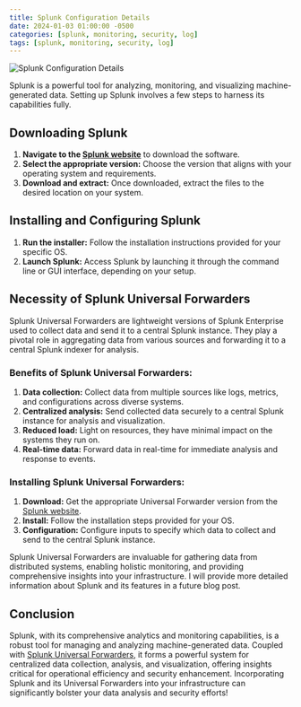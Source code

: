 ```yaml
---
title: Splunk Configuration Details
date: 2024-01-03 01:00:00 -0500
categories: [splunk, monitoring, security, log]
tags: [splunk, monitoring, security, log]
---
```


![Splunk Configuration Details](/assets/img/posts/2024/splunk_configuration_details/splunk_configuration_details.jpg)


Splunk is a powerful tool for analyzing, monitoring, and visualizing machine-generated data. Setting up Splunk involves a few steps to harness its capabilities fully.

## Downloading Splunk

1. **Navigate to the [Splunk website](https://www.splunk.com/)** to download the software.
2. **Select the appropriate version:** Choose the version that aligns with your operating system and requirements.
3. **Download and extract:** Once downloaded, extract the files to the desired location on your system.

## Installing and Configuring Splunk

1. **Run the installer:** Follow the installation instructions provided for your specific OS.
2. **Launch Splunk:** Access Splunk by launching it through the command line or GUI interface, depending on your setup.

## Necessity of Splunk Universal Forwarders

Splunk Universal Forwarders are lightweight versions of Splunk Enterprise used to collect data and send it to a central Splunk instance. They play a pivotal role in aggregating data from various sources and forwarding it to a central Splunk indexer for analysis.

### Benefits of Splunk Universal Forwarders:

1. **Data collection:** Collect data from multiple sources like logs, metrics, and configurations across diverse systems.
2. **Centralized analysis:** Send collected data securely to a central Splunk instance for analysis and visualization.
3. **Reduced load:** Light on resources, they have minimal impact on the systems they run on.
4. **Real-time data:** Forward data in real-time for immediate analysis and response to events.

### Installing Splunk Universal Forwarders:

1. **Download:** Get the appropriate Universal Forwarder version from the [Splunk website](https://www.splunk.com/).
2. **Install:** Follow the installation steps provided for your OS.
3. **Configuration:** Configure inputs to specify which data to collect and send to the central Splunk instance.

Splunk Universal Forwarders are invaluable for gathering data from distributed systems, enabling holistic monitoring, and providing comprehensive insights into your infrastructure. I will provide more detailed information about Splunk and its features in a future blog post.

## Conclusion

Splunk, with its comprehensive analytics and monitoring capabilities, is a robust tool for managing and analyzing machine-generated data. Coupled with [Splunk Universal Forwarders](https://www.splunk.com/en_us/download/universal-forwarder.html), it forms a powerful system for centralized data collection, analysis, and visualization, offering insights critical for operational efficiency and security enhancement. Incorporating Splunk and its Universal Forwarders into your infrastructure can significantly bolster your data analysis and security efforts!



